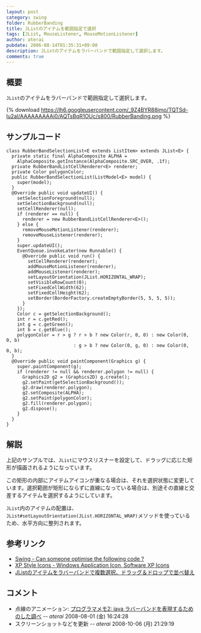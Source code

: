 ```yaml
---
layout: post
category: swing
folder: RubberBanding
title: JListのアイテムを範囲指定で選択
tags: [JList, MouseListener, MouseMotionListener]
author: aterai
pubdate: 2006-08-14T01:35:31+09:00
description: JListのアイテムをラバーバンドで範囲指定して選択します。
comments: true
---
```

## 概要
`JList`のアイテムをラバーバンドで範囲指定して選択します。

{% download https://lh6.googleusercontent.com/_9Z4BYR88imo/TQTSd-lu2aI/AAAAAAAAAi0/AQTsBqR1OUc/s800/RubberBanding.png %}

## サンプルコード
<pre class="prettyprint"><code>class RubberBandSelectionList&lt;E extends ListItem&gt; extends JList&lt;E&gt; {
  private static final AlphaComposite ALPHA =
    AlphaComposite.getInstance(AlphaComposite.SRC_OVER, .1f);
  private RubberBandListCellRenderer&lt;E&gt; renderer;
  private Color polygonColor;
  public RubberBandSelectionList(ListModel&lt;E&gt; model) {
    super(model);
  }
  @Override public void updateUI() {
    setSelectionForeground(null);
    setSelectionBackground(null);
    setCellRenderer(null);
    if (renderer == null) {
      renderer = new RubberBandListCellRenderer&lt;E&gt;();
    } else {
      removeMouseMotionListener(renderer);
      removeMouseListener(renderer);
    }
    super.updateUI();
    EventQueue.invokeLater(new Runnable() {
      @Override public void run() {
        setCellRenderer(renderer);
        addMouseMotionListener(renderer);
        addMouseListener(renderer);
        setLayoutOrientation(JList.HORIZONTAL_WRAP);
        setVisibleRowCount(0);
        setFixedCellWidth(62);
        setFixedCellHeight(62);
        setBorder(BorderFactory.createEmptyBorder(5, 5, 5, 5));
      }
    });
    Color c = getSelectionBackground();
    int r = c.getRed();
    int g = c.getGreen();
    int b = c.getBlue();
    polygonColor = r &gt; g ? r &gt; b ? new Color(r, 0, 0) : new Color(0, 0, b)
                         : g &gt; b ? new Color(0, g, 0) : new Color(0, 0, b);
  }
  @Override public void paintComponent(Graphics g) {
    super.paintComponent(g);
    if (renderer != null &amp;&amp; renderer.polygon != null) {
      Graphics2D g2 = (Graphics2D) g.create();
      g2.setPaint(getSelectionBackground());
      g2.draw(renderer.polygon);
      g2.setComposite(ALPHA);
      g2.setPaint(polygonColor);
      g2.fill(renderer.polygon);
      g2.dispose();
    }
  }
}
</code></pre>

## 解説
上記のサンプルでは、`JList`にマウスリスナーを設定して、ドラッグに応じた矩形が描画されるようになっています。

この矩形の内部にアイテムアイコンが重なる場合は、それを選択状態に変更しています。選択範囲が矩形にならずに直線になっている場合は、別途その直線と交差するアイテムを選択するようにしています。

`JList`内のアイテムの配置は、`JList#setLayoutOrientation(JList.HORIZONTAL_WRAP)`メソッドを使っているため、水平方向に整列されます。

## 参考リンク
- [Swing - Can someone optimise the following code ?](https://forums.oracle.com/thread/1378164)
- [XP Style Icons - Windows Application Icon, Software XP Icons](http://www.icongalore.com/)
- [JListのアイテムをラバーバンドで複数選択、ドラッグ＆ドロップで並べ替え](http://ateraimemo.com/Swing/DragSelectDropReordering.html)

<!-- dummy comment line for breaking list -->

## コメント
- 点線のアニメーション: [プログラマメモ2: java ラバーバンドを表現するためのした調べ](http://programamemo2.blogspot.com/2007/08/java.html) -- *aterai* 2008-08-01 (金) 16:24:28
- スクリーンショットなどを更新 -- *aterai* 2008-10-06 (月) 21:29:19

<!-- dummy comment line for breaking list -->
